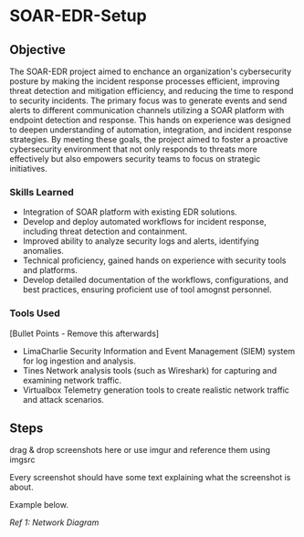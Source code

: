# SOAR-EDR-Setup

## Objective

The SOAR-EDR project aimed to enchance an organization's cybersecurity posture by making the incident response processes efficient, improving threat detection and mitigation efficiency, and reducing the time to respond to security incidents. The primary focus was to generate events and send alerts to different communication channels utilizing a SOAR platform with endpoint detection and response. This hands on experience was designed to deepen understanding of automation, integration, and incident response strategies. By meeting these goals, the project aimed to foster a proactive cybersecurity environment that not only responds to threats more effectively but also empowers security teams to focus on strategic initiatives. 

### Skills Learned

- Integration of SOAR platform with existing EDR solutions.
- Develop and deploy automated workflows for incident response, including threat detection and containment.
- Improved ability to analyze security logs and alerts, identifying anomalies.
- Technical proficiency, gained hands on experience with security tools and platforms.
- Develop detailed documentation of the workflows, configurations, and best practices, ensuring proficient use of tool amognst personnel.

### Tools Used
[Bullet Points - Remove this afterwards]

- LimaCharlie Security Information and Event Management (SIEM) system for log ingestion and analysis.
- Tines Network analysis tools (such as Wireshark) for capturing and examining network traffic.
- Virtualbox Telemetry generation tools to create realistic network traffic and attack scenarios.

## Steps
drag & drop screenshots here or use imgur and reference them using imgsrc

Every screenshot should have some text explaining what the screenshot is about.

Example below.

*Ref 1: Network Diagram*
